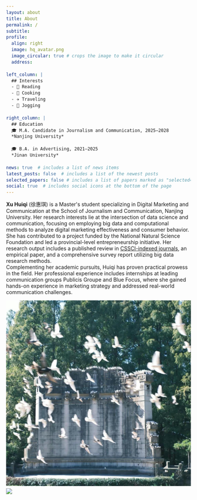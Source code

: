 ```yaml
---
layout: about
title: About
permalink: /
subtitle: 
profile:
  align: right
  image: hq_avatar.png
  image_circular: true # crops the image to make it circular
  address: 

left_column: |
  ## Interests
  - 📖 Reading  
  - 🍳 Cooking  
  - ✈️ Traveling  
  - 🚶 Jogging  

right_column: |
  ## Education
  🎓 M.A. Candidate in Journalism and Communication, 2025–2028  
  *Nanjing University*  

  🎓 B.A. in Advertising, 2021–2025  
  *Jinan University*  

news: true  # includes a list of news items
latest_posts: false  # includes a list of the newest posts
selected_papers: false # includes a list of papers marked as "selected={true}"
social: true  # includes social icons at the bottom of the page
---
```



**Xu Huiqi** (徐惠琪) is a Master's student specializing in Digital Marketing and Communication at the School of Journalism and Communication, Nanjing University. Her research interests lie at the intersection of data science and communication, focusing on employing big data and computational methods to analyze digital marketing effectiveness and consumer behavior.  
She has contributed to a project funded by the National Natural Science Foundation and led a provincial-level entrepreneurship initiative. Her research output includes a published review in [CSSCI-indexed journals](https://journal.psych.ac.cn/xlkxjz/CN/10.3724/SP.J.1042.2024.01680), an empirical paper, and a comprehensive survey report utilizing big data research methods.  
Complementing her academic pursuits, Huiqi has proven practical prowess in the field. Her professional experience includes internships at leading communication groups Publicis Groupe and Blue Focus, where she gained hands-on experience in marketing strategy and addressed real-world communication challenges.

<!-- interests-start -->

<img src="/assets/img/yyt.jpg" align = "middle" width = "800px">


<br>

<a href="https://github.com/SocratesClub/SocratesClub.github.io/edit/master/_pages/about.md">
  <img src="https://user-images.githubusercontent.com/543384/192227995-fdb3a693-2f68-4dc4-b9bd-06053066322f.png" width = "800" align="middle" />
</a>

<br>
